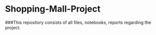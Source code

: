 # Shopping-Mall-Project
###This repository consists of all files, notebooks, reports regarding the project.
